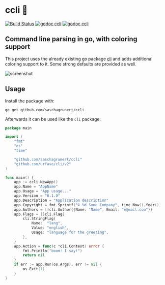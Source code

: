 # ccli 🌈

[![Build Status](https://travis-ci.org/saschagrunert/ccli.svg)](https://travis-ci.org/saschagrunert/ccli) [![godoc ccli](https://img.shields.io/badge/godoc-ccli-blue.svg)](https://godoc.org/gopkg.in/saschagrunert/ccli.v1) [![godoc ccli](https://img.shields.io/badge/gopkg-ccli-green.svg)](http://gopkg.in/saschagrunert/ccli.v1)

## Command line parsing in go, with coloring support

This project uses the already existing go package [cli](https://github.com/urfave/cli) and adds additional coloring
support to it. Some strong defaults are provided as well.

![screenshot](.github/screenshot.png)

## Usage

Install the package with:

```shell
go get github.com/saschagrunert/ccli
```

Afterwards it can be used like the `cli` package:

```go
package main

import (
	"fmt"
	"os"
	"time"

	"github.com/saschagrunert/ccli"
	"github.com/urfave/cli/v2"
)

func main() {
	app := ccli.NewApp()
	app.Name = "AppName"
	app.Usage = "App usage..."
	app.Version = "0.1.0"
	app.Description = "Application description"
	app.Copyright = fmt.Sprintf("© %d Some Company", time.Now().Year())
	app.Authors = []cli.Author{{Name: "Name", Email: "e@mail.com"}}
	app.Flags = []cli.Flag{
		cli.StringFlag{
			Name:  "lang",
			Value: "english",
			Usage: "language for the greeting",
		},
	}
	app.Action = func(c *cli.Context) error {
		fmt.Println("boom! I say!")
		return nil
	}
	if err := app.Run(os.Args); err != nil {
		os.Exit(1)
	}
}
```
